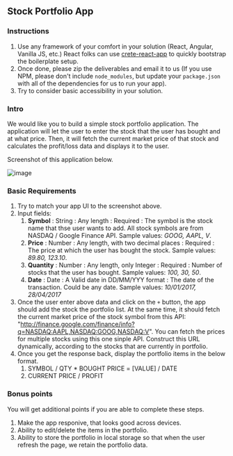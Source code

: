 Stock Portfolio App
-------------

### Instructions

1. Use any framework of your comfort in your solution (React, Angular, Vanilla JS, etc.) React folks can use [crete-react-app](https://github.com/facebookincubator/create-react-app) to quickly bootstrap the boilerplate setup.
2. Once done, please zip the deliverables and email it to us (If you use NPM, please don't include `node_modules`, but update your `package.json` with all of the dependencies for us to run your app).
3. Try to consider basic accessibility in your solution.

### Intro

We would like you to build a simple stock portfolio application. The application will let the user to enter the stock that the user has bought and at what price. Then, it will fetch the current market price of that stock and calculates the profit/loss data and displays it to the user. 

Screenshot of this application below.

![image](https://s3.amazonaws.com/hr-assets/0/1496780539-e90d092985-portfolio-test.png)

### Basic Requirements

1. Try to match your app UI to the screenshot above. 
2. Input fields:
	1. **Symbol** : String : Any length : Required : The symbol is the stock name that thse user wants to add. All stock symbols are from NASDAQ / Google Finance API. Sample values: *GOOG, AAPL, V*.
	2. **Price** : Number : Any length, with two decimal places : Required : The price at which the user has bought the stock. Sample values: *89.80, 123.10*.
	3. **Quantity** : Number : Any length, only Integer : Required : Number of stocks that the user has bought. Sample values: *100, 30, 50*.
	4. **Date** : Date : A Valid date in DD/MM/YYY format : The date of the transaction. Could be any date. Sample values: *10/01/2017, 28/04/2017*
3. Once the user enter above data and click on the `+` button, the app should add the stock the portfolio list. At the same time, it should fetch the current market price of the stock symbol from this API: "http://finance.google.com/finance/info?q=NASDAQ:AAPL,NASDAQ:GOOG,NASDAQ:V". You can fetch the prices for multiple stocks using this one sinple API. Construct this URL dynamically, according to the stocks that are currently in portfolio.
4. Once you get the response back, display the portfolio items in the below format.
   1. SYMBOL / QTY * BOUGHT PRICE = [VALUE] / DATE
   2. CURRENT PRICE / PROFIT


### Bonus points

You will get additional points if you are able to complete these steps.

1. Make the app responive, that looks good across devices.
2. Ability to edit/delete the items in the portfolio.
3. Ability to store the portfolio in local storage so that when the user refresh the page, we retain the portfolio data.
